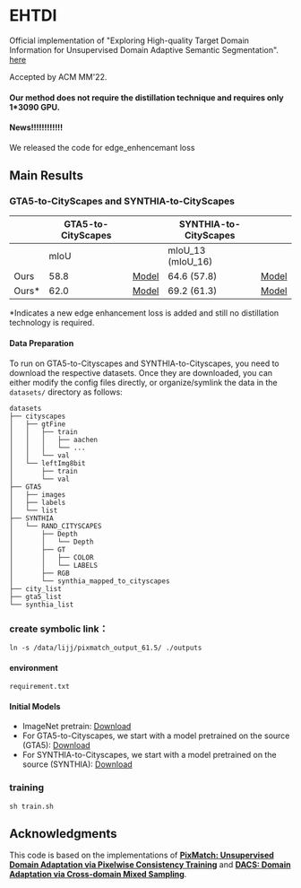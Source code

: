 # EHTDI
Official implementation of "Exploring High-quality Target Domain Information for Unsupervised Domain Adaptive Semantic Segmentation". [here](https://arxiv.org/abs/2208.06100)

Accepted by ACM MM'22.

#### Our method does not require the distillation technique and requires only 1*3090 GPU.
#### News!!!!!!!!!!!!
We released the code for edge_enhencemant loss

## Main Results

### GTA5-to-CityScapes and SYNTHIA-to-CityScapes
|                      |   GTA5-to-CityScapes|   |   SYNTHIA-to-CityScapes| |
|----------------------|---------------------|---|------------------------|-|
|                      |mIoU                 |   |mIoU_13  (mIoU_16)|
| Ours        |58.8 |   [Model](https://drive.google.com/file/d/1vNQHBitIDAiuY8IkmRDfVBShWX6qDiaC/view?usp=sharing)|  64.6 (57.8) |[Model](https://drive.google.com/file/d/1ICHI3mDpIQn82o5Q-VFOtPPEMLK-Ijf9/view?usp=sharing)  |
| Ours*        |62.0|  [Model](https://drive.google.com/file/d/1YmgnjG2bBIP7U1Egj2Yka4NCXGcF0ctd/view?usp=sharing) |  69.2    (61.3)  |[Model](https://drive.google.com/file/d/1MLh61JU8JGfgdeBWnylFXMjhMh49lasa/view?usp=sharing)  |

*Indicates a new edge enhancement loss is added and still no distillation technology is required. 

#### Data Preparation
To run on GTA5-to-Cityscapes and SYNTHIA-to-Cityscapes, you need to download the respective datasets. Once they are downloaded, you can either modify the config files directly, or organize/symlink the data in the `datasets/` directory as follows: 
```
datasets
├── cityscapes
│   ├── gtFine
│   │   ├── train
│   │   │   ├── aachen
│   │   │   └── ...
│   │   └── val
│   └── leftImg8bit
│       ├── train
│       └── val
├── GTA5
│   ├── images
│   ├── labels
│   └── list
├── SYNTHIA
│   └── RAND_CITYSCAPES
│       ├── Depth
│       │   └── Depth
│       ├── GT
│       │   ├── COLOR
│       │   └── LABELS
│       ├── RGB
│       └── synthia_mapped_to_cityscapes
├── city_list
├── gta5_list
└── synthia_list
```

### create symbolic link：
```
ln -s /data/lijj/pixmatch_output_61.5/ ./outputs
```


#### environment
```
requirement.txt
```

#### Initial Models
* ImageNet pretrain: [Download](http://vllab.ucmerced.edu/ytsai/CVPR18/DeepLab_resnet_pretrained_init-f81d91e8.pth)
 * For GTA5-to-Cityscapes, we start with a model pretrained on the source (GTA5): [Download](https://drive.google.com/file/d/1lpMUoDKZHhoAtx-LRvgkNHdQ7Uq_I7u1/view?usp=sharing)
 * For SYNTHIA-to-Cityscapes, we start with a model pretrained on the source (SYNTHIA): [Download](https://drive.google.com/file/d/1Xuo0WAJosoJP37PAsvaPzczw6v64fVe3/view?usp=sharing)


### training
```
sh train.sh
```

## Acknowledgments

This code is based on the implementations of [**PixMatch: Unsupervised Domain Adaptation via Pixelwise Consistency Training**](https://github.com/lukemelas/pixmatch) and  [**DACS: Domain Adaptation via Cross-domain Mixed Sampling**](https://github.com/vikolss/DACS).


